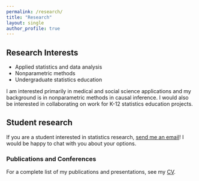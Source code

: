 ```yaml
---
permalink: /research/
title: "Research"
layout: single
author_profile: true
---
```


## Research Interests
- Applied statistics and data analysis
- Nonparametric methods
- Undergraduate statistics education

I am interested primarily in medical and social science applications and my background is in nonparametric methods in causal inference. I would also be interested in collaborating on work for K-12 statistics education projects. 

## Student research

If you are a student interested in statistics research, [send me an email](mailto:cappiello@csus.edu)! I would be happy to chat with you about your options.

### Publications and Conferences

For a complete list of my publications and presentations, see my [CV](https://lgpcappiello.github.io/CappielloCV.pdf). 
